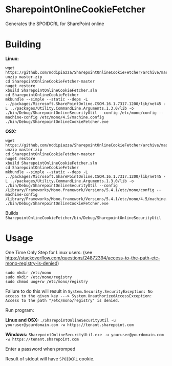 # SharepointOnlineCookieFetcher
Generates the SPOIDCRL for SharePoint online

# Building

**Linux:**
```
wget https://github.com/nddipiazza/SharepointOnlineCookieFetcher/archive/master.zip
unzip master.zip
cd SharepointOnlineCookieFetcher-master
nuget restore
xbuild SharepointOnlineCookieFetcher.sln
cd SharepointOnlineCookieFetcher
mkbundle --simple --static --deps -L ../packages/Microsoft.SharePointOnline.CSOM.16.1.7317.1200/lib/net45 -L ../packages/Utility.CommandLine.Arguments.1.3.0/lib -o ./bin/Debug/SharepointOnlineSecurityUtil --config /etc/mono/config --machine-config /etc/mono/4.5/machine.config ./bin/Debug/SharepointOnlineCookieFetcher.exe
```

**OSX:**
```
wget https://github.com/nddipiazza/SharepointOnlineCookieFetcher/archive/master.zip
unzip master.zip
cd SharepointOnlineCookieFetcher-master
nuget restore
xbuild SharepointOnlineCookieFetcher.sln
cd SharepointOnlineCookieFetcher
mkbundle --simple --static --deps -L ../packages/Microsoft.SharePointOnline.CSOM.16.1.7317.1200/lib/net45 -L ../packages/Utility.CommandLine.Arguments.1.3.0/lib -o ./bin/Debug/SharepointOnlineSecurityUtil --config /Library/Frameworks/Mono.framework/Versions/5.4.1/etc/mono/config --machine-config /Library/Frameworks/Mono.framework/Versions/5.4.1/etc/mono/4.5/machine.config ./bin/Debug/SharepointOnlineCookieFetcher.exe
```

Builds `SharepointOnlineCookieFetcher/bin/Debug/SharepointOnlineSecurityUtil`

# Usage

One Time Only Step for Linux users: (see https://stackoverflow.com/questions/24872394/access-to-the-path-etc-mono-registry-is-denied)
```
sudo mkdir /etc/mono
sudo mkdir /etc/mono/registry
sudo chmod uog+rw /etc/mono/registry
```

Failure to do this will result in `System.Security.SecurityException: No access to the given key ---> System.UnauthorizedAccessException: Access to the path "/etc/mono/registry" is denied.`

Run program:

**Linux and OSX:**
`./SharepointOnlineSecurityUtil -u youruser@yourdomain.com -w https://tenant.sharepoint.com`

**Windows:**
`SharepointOnlineSecurityUtil.exe -u youruser@yourdomain.com -w https://tenant.sharepoint.com`

Enter a password when promped

Result of stdout will have `SPOIDCRL` cookie.
